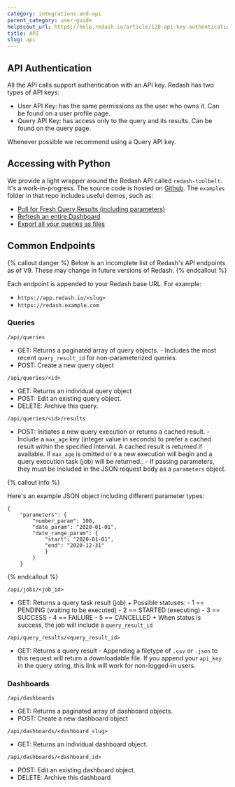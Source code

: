 ```yaml
---
category: integrations-and-api
parent_category: user-guide
helpscout_url: https://help.redash.io/article/128-api-key-authentication
title: API
slug: api
---
```


## API Authentication

All the API calls support authentication with an API key. Redash has two types
of API keys:

- User API Key: has the same permissions as the user who owns it. Can be found
  on a user profile page.
- Query API Key: has access only to the query and its results. Can be found on
  the query page.

Whenever possible we recommend using a Query API key.

## Accessing with Python

We provide a light wrapper around the Redash API called `redash-toolbelt`. It's
a work-in-progress. The source code is hosted on
[Github](https://github.com/getredash/redash-toolbelt). The `examples` folder in
that repo includes useful demos, such as:

- [Poll for Fresh Query Results (including parameters)](https://github.com/getredash/redash-toolbelt/blob/master/redash_toolbelt/examples/refresh_query.py)
- [Refresh an entire Dashboard](https://github.com/getredash/redash-toolbelt/blob/master/redash_toolbelt/examples/refresh_dashboard.py)
- [Export all your queries as files](https://github.com/getredash/redash-toolbelt/blob/master/redash_toolbelt/examples/query_export.py)

## Common Endpoints

{% callout danger %} Below is an incomplete list of Redash's API endpoints as of
V9. These may change in future versions of Redash. {% endcallout %}

Each endpoint is appended to your Redash base URL. For example:

- `https://app.redash.io/<slug>`
- `https://redash.example.com`

### Queries

`/api/queries`

- GET: Returns a paginated array of query objects. - Includes the most recent
  `query_result_id` for non-parameterized queries.
- POST: Create a new query object

`/api/queries/<id>`

- GET: Returns an individual query object
- POST: Edit an existing query object.
- DELETE: Archive this query.

`/api/queries/<id>/results`

- POST: Initiates a new query execution or returns a cached result. - Include a
  `max_age` key (integer value in seconds) to prefer a cached result within the
  specified interval. A cached result is returned if available. If `max_age` is
  omitted or `0` a new execution will begin and a query execution task (job)
  will be returned.. - If passing parameters, they must be included in the JSON
  request body as a `parameters` object.

{% callout info %}

Here's an example JSON object including different parameter types:

```
{
    "parameters": {
    	"number_param": 100,
    	"date_param": "2020-01-01",
    	"date_range_param": {
    		"start": "2020-01-01",
    		"end": "2020-12-31"
    		}
    	}
    }
```

{% endcallout %}

`/api/jobs/<job_id>`

- GET: Returns a query task result (job) + Possible statuses: - 1 == PENDING
  (waiting to be executed) - 2 == STARTED (executing) - 3 == SUCCESS - 4 ==
  FAILURE - 5 == CANCELLED + When status is success, the job will include a
  `query_result_id`

`/api/query_results/<query_result_id>`

- GET: Returns a query result - Appending a filetype of `.csv` or `.json` to
  this request will return a downloadable file. If you append your `api_key` in
  the query string, this link will work for non-logged-in users.

### Dashboards

`/api/dashboards`

- GET: Returns a paginated array of dashboard objects.
- POST: Create a new dashboard object

`/api/dashboards/<dashboard_slug>`

- GET: Returns an individual dashboard object.

`/api/dashboards/<dashboard_id>`

- POST: Edit an existing dashboard object.
- DELETE: Archive this dashboard
